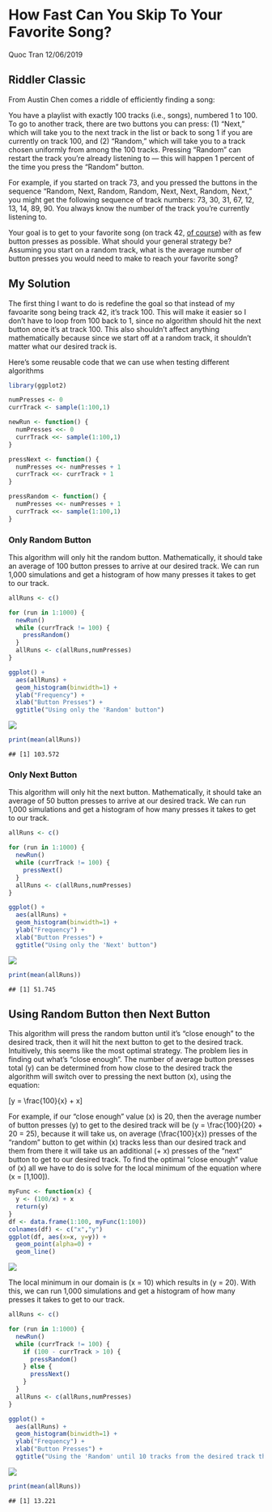 How Fast Can You Skip To Your Favorite Song?
================
Quoc Tran
12/06/2019

## Riddler Classic

From Austin Chen comes a riddle of efficiently finding a song:

You have a playlist with exactly 100 tracks (i.e., songs), numbered 1 to
100. To go to another track, there are two buttons you can press: (1)
“Next,” which will take you to the next track in the list or back to
song 1 if you are currently on track 100, and (2) “Random,” which will
take you to a track chosen uniformly from among the 100 tracks. Pressing
“Random” can restart the track you’re already listening to — this will
happen 1 percent of the time you press the “Random” button.

For example, if you started on track 73, and you pressed the buttons in
the sequence “Random, Next, Random, Random, Next, Next, Random, Next,”
you might get the following sequence of track numbers: 73, 30, 31, 67,
12, 13, 14, 89, 90. You always know the number of the track you’re
currently listening to.

Your goal is to get to your favorite song (on track 42, [of
course](https://www.independent.co.uk/life-style/history/42-the-answer-to-life-the-universe-and-everything-2205734.html))
with as few button presses as possible. What should your general
strategy be? Assuming you start on a random track, what is the average
number of button presses you would need to make to reach your favorite
song?

## My Solution

The first thing I want to do is redefine the goal so that instead of my
favoarite song being track 42, it’s track 100. This will make it easier
so I don’t have to loop from 100 back to 1, since no algorithm should
hit the next button once it’s at track 100. This also shouldn’t affect
anything mathematically because since we start off at a random track, it
shouldn’t matter what our desired track is.

Here’s some reusable code that we can use when testing different
algorithms

``` r
library(ggplot2)

numPresses <- 0
currTrack <- sample(1:100,1)

newRun <- function() {
  numPresses <<- 0
  currTrack <<- sample(1:100,1)
}

pressNext <- function() {
  numPresses <<- numPresses + 1
  currTrack <<- currTrack + 1
}

pressRandom <- function() {
  numPresses <<- numPresses + 1
  currTrack <<- sample(1:100,1)
}
```

### Only Random Button

This algorithm will only hit the random button. Mathematically, it
should take an average of 100 button presses to arrive at our desired
track. We can run 1,000 simulations and get a histogram of how many
presses it takes to get to our track.

``` r
allRuns <- c()

for (run in 1:1000) {
  newRun()
  while (currTrack != 100) {
    pressRandom()
  }
  allRuns <- c(allRuns,numPresses)
}

ggplot() + 
  aes(allRuns) + 
  geom_histogram(binwidth=1) +
  ylab("Frequency") +
  xlab("Button Presses") +
  ggtitle("Using only the 'Random' button")
```

![](2019-12-06-Classic_files/figure-gfm/unnamed-chunk-2-1.png)<!-- -->

``` r
print(mean(allRuns))
```

    ## [1] 103.572

### Only Next Button

This algorithm will only hit the next button. Mathematically, it should
take an average of 50 button presses to arrive at our desired track. We
can run 1,000 simulations and get a histogram of how many presses it
takes to get to our track.

``` r
allRuns <- c()

for (run in 1:1000) {
  newRun()
  while (currTrack != 100) {
    pressNext()
  }
  allRuns <- c(allRuns,numPresses)
}

ggplot() + 
  aes(allRuns) + 
  geom_histogram(binwidth=1) +
  ylab("Frequency") +
  xlab("Button Presses") +
  ggtitle("Using only the 'Next' button")
```

![](2019-12-06-Classic_files/figure-gfm/unnamed-chunk-3-1.png)<!-- -->

``` r
print(mean(allRuns))
```

    ## [1] 51.745

## Using Random Button then Next Button

This algorithm will press the random button until it’s “close enough” to
the desired track, then it will hit the next button to get to the
desired track. Intuitively, this seems like the most optimal strategy.
The problem lies in finding out what’s “close enough”. The number of
average button presses total \(y\) can be determined from how close to
the desired track the algorithm will switch over to pressing the next
button \(x\), using the equation:

\[y = \frac{100}{x} + x\]

For example, if our “close enough” value \(x\) is 20, then the average
number of button presses \(y\) to get to the desired track will be
\(y = \frac{100}{20} + 20 = 25\), because it will take us, on average
\(\frac{100}{x}\) presses of the “random” button to get within \(x\)
tracks less than our desired track and them from there it will take us
an additional \(+ x\) presses of the “next” button to get to our desired
track. To find the optimal “close enough” value of \(x\) all we have to
do is solve for the local minimum of the equation where \(x = [1,100]\).

``` r
myFunc <- function(x) {
  y <- (100/x) + x
  return(y)
}
df <- data.frame(1:100, myFunc(1:100))
colnames(df) <- c("x","y")
ggplot(df, aes(x=x, y=y)) + 
  geom_point(alpha=0) + 
  geom_line()
```

![](2019-12-06-Classic_files/figure-gfm/unnamed-chunk-4-1.png)<!-- -->

The local minimum in our domain is \(x = 10\) which results in
\(y = 20\). With this, we can run 1,000 simulations and get a histogram
of how many presses it takes to get to our track.

``` r
allRuns <- c()

for (run in 1:1000) {
  newRun()
  while (currTrack != 100) {
    if (100 - currTrack > 10) {
      pressRandom()
    } else {
      pressNext()
    }
  }
  allRuns <- c(allRuns,numPresses)
}

ggplot() + 
  aes(allRuns) + 
  geom_histogram(binwidth=1) +
  ylab("Frequency") +
  xlab("Button Presses") +
  ggtitle("Using the 'Random' until 10 tracks from the desired track then 'Next' buttons")
```

![](2019-12-06-Classic_files/figure-gfm/unnamed-chunk-5-1.png)<!-- -->

``` r
print(mean(allRuns))
```

    ## [1] 13.221
